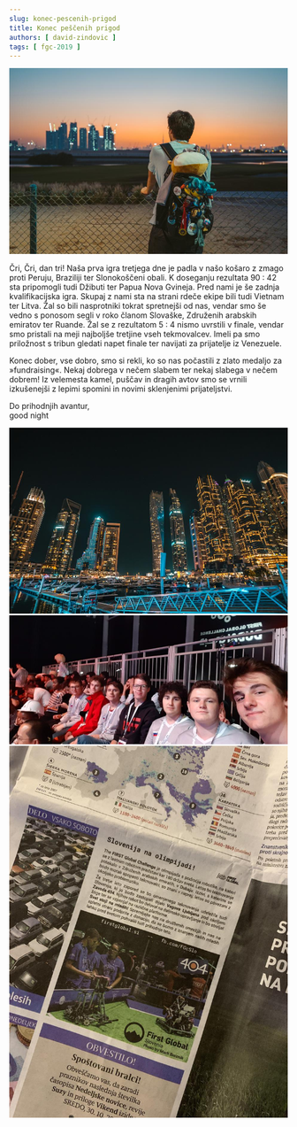 ```yaml
---
slug: konec-pescenih-prigod
title: Konec peščenih prigod
authors: [ david-zindovic ]
tags: [ fgc-2019 ]
---
```


![Nace in pogled na Dubaj](img/naceDubaj.jpg)

Čri, Čri, dan tri! Naša prva igra tretjega dne je padla v našo košaro z zmago proti Peruju,
Braziliji ter Slonokoščeni obali. K doseganju rezultata 90 : 42 sta pripomogli tudi Džibuti
ter Papua Nova Gvineja. <!-- truncate --> Pred nami je še zadnja kvalifikacijska igra. Skupaj
z nami sta na strani rdeče ekipe bili tudi Vietnam ter Litva. Žal so bili nasprotniki tokrat
spretnejši od nas, vendar smo še vedno s ponosom segli v roko članom Slovaške, Združenih
arabskih emiratov ter Ruande. Žal se z rezultatom 5 : 4 nismo uvrstili v finale, vendar smo
pristali na meji najboljše tretjine vseh tekmovalcev. Imeli pa smo priložnost s tribun gledati
napet finale ter navijati za prijatelje iz Venezuele.

Konec dober, vse dobro, smo si rekli, ko so nas počastili z zlato medaljo za »fundraising«.
Nekaj dobrega v nečem slabem ter nekaj slabega v nečem dobrem! Iz velemesta kamel, puščav
in dragih avtov smo se vrnili izkušenejši z lepimi spomini in novimi sklenjenimi prijateljstvi.


Do prihodnjih avantur, <br />
good night

![Stolpnice](img/stolpnice.jpg)
![Ekipa na tribuni](img/tribune.jpg)
![Delo](img/delo.jpg)
